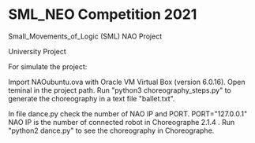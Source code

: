 # SML_NEO Competition 2021

Small_Movements_of_Logic (SML) NAO Project

University Project

For simulate the project:

Import NAOubuntu.ova with Oracle VM Virtual Box (version 6.0.16).
Open teminal in the project path.
Run "python3 choreography_steps.py" to generate the choreography in a text file "ballet.txt".

In file dance.py check the number of NAO IP and PORT.
PORT="127.0.0.1"
NAO IP is the number of connected robot in Choreographe 2.1.4 .
Run "python2 dance.py" to see the choreography in Choreographe.
